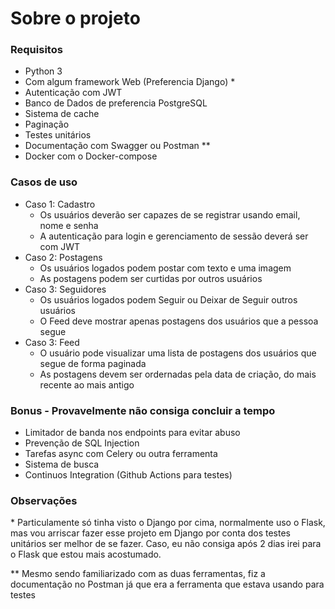 # Sobre o projeto

### Requisitos
- Python 3
- Com algum framework Web (Preferencia Django) *
- Autenticação com JWT
- Banco de Dados de preferencia PostgreSQL
- Sistema de cache
- Paginação
- Testes unitários
- Documentação com Swagger ou Postman **
- Docker com o Docker-compose

### Casos de uso
- Caso 1: Cadastro
    - Os usuários deverão ser capazes de se registrar usando email, nome e senha
    - A autenticação para login e gerenciamento de sessão deverá ser com JWT
- Caso 2: Postagens
    - Os usuários logados podem postar com texto e uma imagem
    - As postagens podem ser curtidas por outros usuários
- Caso 3: Seguidores
    - Os usuários logados podem Seguir ou Deixar de Seguir outros usuários
    - O Feed deve mostrar apenas postagens dos usuários que a pessoa segue
- Caso 3: Feed
    - O usuário pode visualizar uma lista de postagens dos usuários que segue de forma paginada
    - As postagens devem ser ordernadas pela data de criação, do mais recente ao mais antigo

### Bonus - Provavelmente não consiga concluir a tempo
- Limitador de banda nos endpoints para evitar abuso
- Prevenção de SQL Injection
- Tarefas async com Celery ou outra ferramenta
- Sistema de busca
- Continuos Integration (Github Actions para testes)

### Observações
<p>* Particulamente só tinha visto o Django por cima, normalmente uso o Flask, mas vou arriscar fazer esse projeto em Django por conta dos testes unitários ser melhor de se fazer. Caso, eu não consiga após 2 dias irei para o Flask que estou mais acostumado.</p>

<p>** Mesmo sendo familiarizado com as duas ferramentas, fiz a documentação no Postman já que era a ferramenta que estava usando para testes</p>